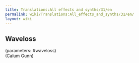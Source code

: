 ```yaml
---
title: Translations:All effects and synths/31/en
permalink: wiki/Translations:All_effects_and_synths/31/en/
layout: wiki
---
```


## Waveloss

(parameters: \#waveloss)  
(Calum Gunn)
